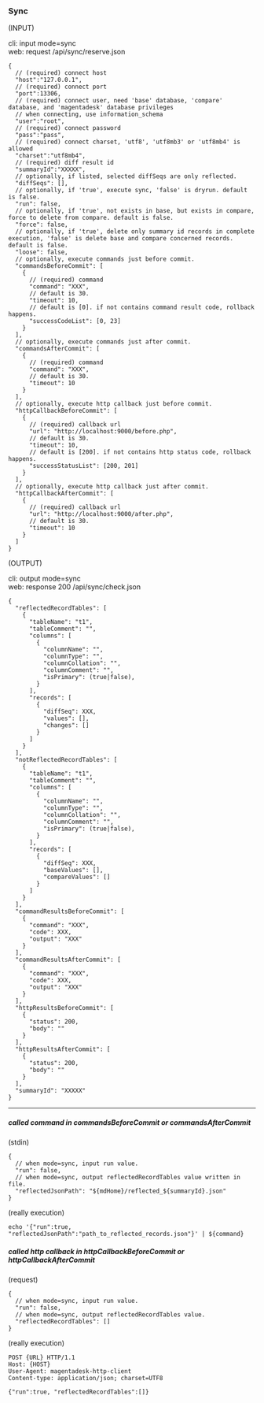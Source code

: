 ### Sync

(INPUT)

cli: input mode=sync  
web: request /api/sync/reserve.json

    {
      // (required) connect host
      "host":"127.0.0.1",
      // (required) connect port
      "port":13306,
      // (required) connect user, need 'base' database, 'compare' database, and 'magentadesk' database privileges
      // when connecting, use information_schema
      "user":"root",
      // (required) connect password
      "pass":"pass",
      // (required) connect charset, 'utf8', 'utf8mb3' or 'utf8mb4' is allowed
      "charset":"utf8mb4",
      // (required) diff result id
      "summaryId":"XXXXX",
      // optionally, if listed, selected diffSeqs are only reflected.
      "diffSeqs": [],
      // optionally, if 'true', execute sync, 'false' is dryrun. default is false.
      "run": false,
      // optionally, if 'true', not exists in base, but exists in compare, force to delete from compare. default is false.
      "force": false,
      // optionally, if 'true', delete only summary id records in complete execution, 'false' is delete base and compare concerned records. default is false.
      "loose": false,
      // optionally, execute commands just before commit.
      "commandsBeforeCommit": [
        {
          // (required) command
          "command": "XXX",
          // default is 30.
          "timeout": 10,
          // default is [0]. if not contains command result code, rollback happens.
          "successCodeList": [0, 23]
        }
      ],
      // optionally, execute commands just after commit.
      "commandsAfterCommit": [
        {
          // (required) command
          "command": "XXX",
          // default is 30.
          "timeout": 10
        }
      ],
      // optionally, execute http callback just before commit.
      "httpCallbackBeforeCommit": [
        {
          // (required) callback url
          "url": "http://localhost:9000/before.php",
          // default is 30.
          "timeout": 10,
          // default is [200]. if not contains http status code, rollback happens.
          "successStatusList": [200, 201]
        }
      ],
      // optionally, execute http callback just after commit.
      "httpCallbackAfterCommit": [
        {
          // (required) callback url
          "url": "http://localhost:9000/after.php",
          // default is 30.
          "timeout": 10
        }
      ]
    }

(OUTPUT)

cli: output mode=sync  
web: response 200 /api/sync/check.json  

    {
      "reflectedRecordTables": [
        {
          "tableName": "t1",
          "tableComment": "",
          "columns": [
            {
              "columnName": "",
              "columnType": "",
              "columnCollation": "",
              "columnComment": "",
              "isPrimary": (true|false),
            }
          ],
          "records": [
            {
              "diffSeq": XXX,
              "values": [],
              "changes": []
            }
          ]
        }
      ],
      "notReflectedRecordTables": [
        {
          "tableName": "t1",
          "tableComment": "",
          "columns": [
            {
              "columnName": "",
              "columnType": "",
              "columnCollation": "",
              "columnComment": "",
              "isPrimary": (true|false),
            }
          ],
          "records": [
            {
              "diffSeq": XXX,
              "baseValues": [],
              "compareValues": []
            }
          ]
        }
      ],
      "commandResultsBeforeCommit": [
        {
          "command": "XXX",
          "code": XXX,
          "output": "XXX"
        }
      ],
      "commandResultsAfterCommit": [
        {
          "command": "XXX",
          "code": XXX,
          "output": "XXX"
        }
      ],
      "httpResultsBeforeCommit": [
        {
          "status": 200,
          "body": ""
        }
      ],
      "httpResultsAfterCommit": [
        {
          "status": 200,
          "body": ""
        }
      ],
      "summaryId": "XXXXX"
    }

---

##### called command in commandsBeforeCommit or commandsAfterCommit

(stdin)

    {
      // when mode=sync, input run value.
      "run": false,
      // when mode=sync, output reflectedRecordTables value written in file.
      "reflectedJsonPath": "${mdHome}/reflected_${summaryId}.json"
    }

(really execution)

    echo '{"run":true, "reflectedJsonPath":"path_to_reflected_records.json"}' | ${command}

##### called http callback in httpCallbackBeforeCommit or httpCallbackAfterCommit

(request)

    {
      // when mode=sync, input run value.
      "run": false,
      // when mode=sync, output reflectedRecordTables value.
      "reflectedRecordTables": []
    }

(really execution)

    POST {URL} HTTP/1.1
    Host: {HOST}
    User-Agent: magentadesk-http-client
    Content-type: application/json; charset=UTF8
    
    {"run":true, "reflectedRecordTables":[]}
